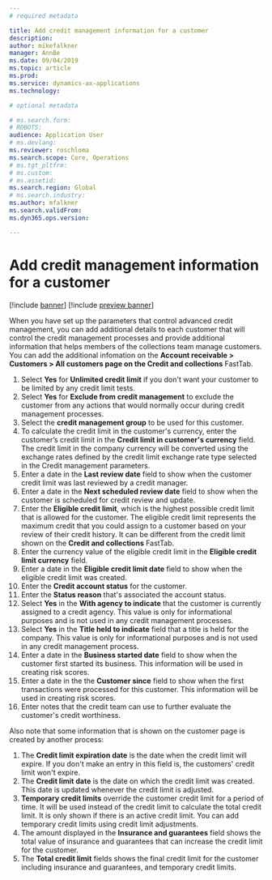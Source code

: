 ```yaml
---
# required metadata

title: Add credit management information for a customer
description: 
author: mikefalkner
manager: AnnBe
ms.date: 09/04/2019
ms.topic: article
ms.prod: 
ms.service: dynamics-ax-applications
ms.technology: 

# optional metadata

# ms.search.form:  
# ROBOTS: 
audience: Application User
# ms.devlang: 
ms.reviewer: roschloma
ms.search.scope: Core, Operations
# ms.tgt_pltfrm: 
# ms.custom: 
# ms.assetid: 
ms.search.region: Global
# ms.search.industry: 
ms.author: mfalkner
ms.search.validFrom: 
ms.dyn365.ops.version: 

---
```


# Add credit management information for a customer

[!include [banner](../includes/banner.md)]
[!include [preview banner](../includes/preview-banner.md)]

When you have set up the parameters that control advanced credit management, you can add additional details to each customer that will control the credit management processes and provide additional information that helps members of the collections team manage customers. You can add the additional infomation on the **Account receivable > Customers > All customers page on the Credit and collections** FastTab.

1.	Select **Yes** for **Unlimited credit limit** if you don't want your customer to be limited by any credit limit tests.
2.	Select **Yes** for **Exclude from credit management** to exclude the customer from any actions that would normally occur during credit management processes.
3.	Select the **credit management group** to be used for this customer.
4.	To calculate the credit limit in the customer's currency, enter the customer’s credit limit in the **Credit limit in customer's currency** field. The credit limit in the company currency will be converted using the exchange rates defined by the credit limit exchange rate type selected in the Credit management parameters.
5.	Enter a date in the **Last review date** field to show when the customer credit limit was last reviewed by a credit manager.
6.	Enter a date in the **Next scheduled review date** field to show when the customer is scheduled for credit review and update.
7.	Enter the **Eligible credit limit**, which is the highest possible credit limit that is allowed for the customer. The eligible credit limit represents the maximum credit that you could assign to a customer based on your review of their credit history. It can be different from the credit limit shown on the **Credit and collections** FastTab.
8.	Enter the currency value of the eligible credit limit in the **Eligible credit limit currency** field.
9.	Enter a date in the **Eligible credit limit date** field to show when the eligible credit limit was created.
10.	Enter the **Credit account status** for the customer.
11.	Enter the **Status reason** that's associated the account status.
12.	Select **Yes** in the **With agency to indicate** that the customer is currently assigned to a credit agency. This value is only for informational purposes and is not used in any credit management processes.
13.	Select **Yes** in the **Title held to indicate** field that a title is held for the company. This value is only for informational purposes and is not used in any credit management process.
14.	Enter a date in the **Business started date** field to show when the customer first started its business. This information will be used in creating risk scores.
15.	Enter a date in the the **Customer since** field to show when the first transactions were processed for this customer. This information will be used in creating risk scores.
16.	Enter notes that the credit team can use to further evaluate the customer's credit worthiness.

Also note that some information that is shown on the customer page is created by another process:

1.	The **Credit limit expiration date** is the date when the credit limit will expire. If you don't make an entry in this field is, the customers' credit limit won't expire.
2.	The **Credit limit date** is the date on which the credit limit was created. This date is updated whenever the credit limit is adjusted.
3.	**Temporary credit limits** override the customer credit limit for a period of time.  It will be used instead of the credit limit to calculate the total credit limit. It is only shown if there is an active credit limit. You can add temporary credit limits using credit limit adjustments.
4.	The amount displayed in the **Insurance and guarantees** field shows the total value of insurance and guarantees that can increase the credit limit for the customer.
5.	The **Total credit limit** fields shows the final credit limit for the customer including insurance and guarantees, and temporary credit limits.
